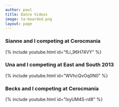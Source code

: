 ```yaml
---
author: paul
title: Dance Videos
image: ta-bearded.png
layout: page
---
```


### Sianne and I competing at Cerocmania
{% include youtube.html id="fLi_96H74VY" %}

### Una and I competing at East and South 2013
{% include youtube.html id="WVhcQvOq0N0" %}

### Becks and I competing at Cerocmania
{% include youtube.html id="IxyUM4S-rd8" %}

